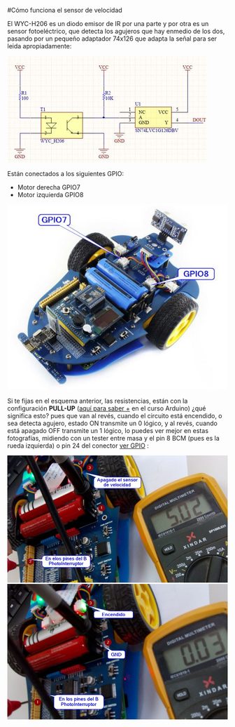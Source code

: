 #Cómo funciona el sensor de velocidad

El WYC-H206 es un diodo emisor de IR por una parte y por otra es un sensor fotoeléctrico, que detecta los agujeros que hay enmedio de los dos, pasando por un pequeño adaptador 74x126 que adapta la señal para ser leida apropiadamente:

![](/assets/esquemasensorvelocidad.jpg)

Están conectados a los siguientes GPIO:
* Motor derecha GPIO7
* Motor izquierda GPIO8

![](/assets/motoressensorvelocidad.jpg)

Si te fijas en el esquema anterior, las resistencias, están con la configuración **PULL-UP** ([aquí para saber +](https://catedu.github.io/programa-arduino-mediante-codigo/resistencias_pullup_y_pulldown.html) en el curso Arduino) ¿qué significa esto? pues que van al revés, cuando el circuito está encendido, o sea detecta agujero, estado ON transmite un 0 lógico, y al revés, cuando está apagado OFF transmite un 1 lógico, lo puedes ver mejor en estas fotografías, midiendo con un tester entre masa y el pin 8 BCM (pues es la rueda izquierda) o pin 24 del conector [ver GPIO](https://catedu.github.io/rover-marciano-alphabot/gpio.html) :

![](/assets/sensorvelocidadOFF.jpg)
![](/assets/sensorvelocidadON.jpg)
